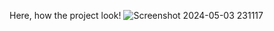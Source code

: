 Here, how the project look!
![Screenshot 2024-05-03 231117](https://github.com/varun1903/Weather_app_project/assets/161237561/2643fbd8-5461-47af-b411-b87bf5f04311)
